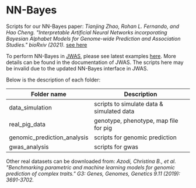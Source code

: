 # NN-Bayes
Scripts for our NN-Bayes paper:
*Tianjing Zhao, Rohan L. Fernando, and Hao Cheng. "Interpretable Artificial Neural Networks incorporating Bayesian Alphabet Models for Genome-wide Prediction and Association Studies." bioRxiv (2021).* [see here](https://www.biorxiv.org/content/10.1101/2021.04.07.438762v1?rss=1)


To perform NN-Bayes in [JWAS](https://github.com/reworkhow/JWAS.jl/tree/master/src/1.JWAS/src), please see latest examples [here](https://github.com/reworkhow/JWAS.jl/wiki/Neural-Networks-(NN-LMM)). More details can be found in the documentation of JWAS. The scripts here may be invalid due to the updated NN-Bayes interface in JWAS.


Below is the description of each folder:

| Folder name      | Description |
| ----------- | ----------- |
| data_simulation      | scripts to simulate data & simulated data      |
| real_pig_data   | genotype, phenotype, map file for pig        |
| genomic_prediction_analysis | scripts for genomic prediction |
| gwas_analysis | scripts for gwas|

Other real datasets can be downloaded from:
*Azodi, Christina B., et al. "Benchmarking parametric and machine learning models for genomic prediction of complex traits." G3: Genes, Genomes, Genetics 9.11 (2019): 3691-3702.*
